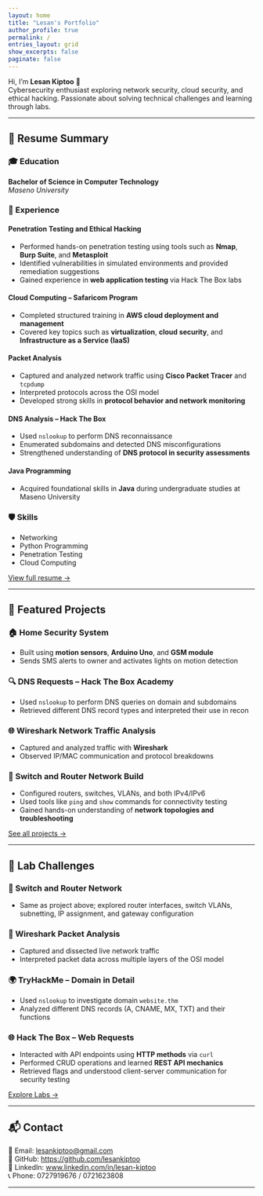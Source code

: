 ```yaml
---
layout: home
title: "Lesan's Portfolio"
author_profile: true
permalink: /
entries_layout: grid
show_excerpts: false
paginate: false
---
```



Hi, I’m **Lesan Kiptoo** 👋  
Cybersecurity enthusiast exploring network security, cloud security, and ethical hacking. Passionate about solving technical challenges and learning through labs.

---

## 📜 Resume Summary

### 🎓 Education

**Bachelor of Science in Computer Technology**  
_Maseno University_

### 💼 Experience

#### Penetration Testing and Ethical Hacking  
- Performed hands-on penetration testing using tools such as **Nmap**, **Burp Suite**, and **Metasploit**  
- Identified vulnerabilities in simulated environments and provided remediation suggestions  
- Gained experience in **web application testing** via Hack The Box labs

#### Cloud Computing – Safaricom Program  
- Completed structured training in **AWS cloud deployment and management**  
- Covered key topics such as **virtualization**, **cloud security**, and **Infrastructure as a Service (IaaS)**

#### Packet Analysis  
- Captured and analyzed network traffic using **Cisco Packet Tracer** and `tcpdump`  
- Interpreted protocols across the OSI model  
- Developed strong skills in **protocol behavior and network monitoring**

#### DNS Analysis – Hack The Box  
- Used `nslookup` to perform DNS reconnaissance  
- Enumerated subdomains and detected DNS misconfigurations  
- Strengthened understanding of **DNS protocol in security assessments**

#### Java Programming  
- Acquired foundational skills in **Java** during undergraduate studies at Maseno University

### 🛡️ Skills

- Networking  
- Python Programming  
- Penetration Testing  
- Cloud Computing

[View full resume →](/resume)

---

## 🔧 Featured Projects

### 🏠 Home Security System  
- Built using **motion sensors**, **Arduino Uno**, and **GSM module**  
- Sends SMS alerts to owner and activates lights on motion detection

### 🔍 DNS Requests – Hack The Box Academy  
- Used `nslookup` to perform DNS queries on domain and subdomains  
- Retrieved different DNS record types and interpreted their use in recon

### 🌐 Wireshark Network Traffic Analysis  
- Captured and analyzed traffic with **Wireshark**  
- Observed IP/MAC communication and protocol breakdowns

### 📶 Switch and Router Network Build  
- Configured routers, switches, VLANs, and both IPv4/IPv6  
- Used tools like `ping` and `show` commands for connectivity testing  
- Gained hands-on understanding of **network topologies and troubleshooting**

[See all projects →](/projects)

---

## 🧪 Lab Challenges

### 🔧 Switch and Router Network  
- Same as project above; explored router interfaces, switch VLANs, subnetting, IP assignment, and gateway configuration

### 🧬 Wireshark Packet Analysis  
- Captured and dissected live network traffic  
- Interpreted packet data across multiple layers of the OSI model

### 🌍 TryHackMe – Domain in Detail  
- Used `nslookup` to investigate domain `website.thm`  
- Analyzed different DNS records (A, CNAME, MX, TXT) and their functions

### 🌐 Hack The Box – Web Requests  
- Interacted with API endpoints using **HTTP methods** via `curl`  
- Performed CRUD operations and learned **REST API mechanics**  
- Retrieved flags and understood client-server communication for security testing

[Explore Labs →](/labs)

---

## 📬 Contact

📧 Email: lesankiptoo@gmail.com<br>
🔗 GitHub: https://github.com/lesankiptoo<br>
💼 LinkedIn: www.linkedin.com/in/lesan-kiptoo<br>
📞 Phone: 0727919676 / 0721623808



---


